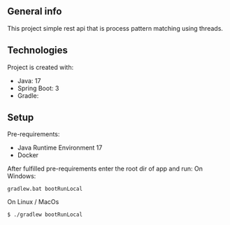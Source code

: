 ## General info
This project simple rest api that is process pattern matching using threads.

## Technologies
Project is created with:
* Java: 17
* Spring Boot: 3
* Gradle:

## Setup
Pre-requirements:
* Java Runtime Environment 17
* Docker

After fulfilled pre-requirements enter the root dir of app and run:
On Windows:
```
gradlew.bat bootRunLocal
```
On Linux / MacOs
```
$ ./gradlew bootRunLocal
```
